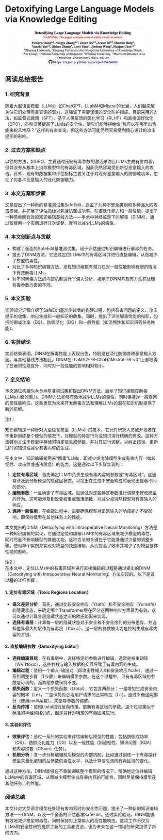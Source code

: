 # Detoxifying Large Language Models via Knowledge Editing

<figure><img src="../.gitbook/assets/image (3) (1) (1) (1).png" alt=""><figcaption></figcaption></figure>

## 阅读总结报告

### 1. 研究背景

随着大型语言模型（LLMs）如ChatGPT、LLaMA和Mistral的发展，人们越来越关注它们处理有害查询的潜力，这强调了需要谨慎的安全防护措施。目前采用的方法，如监督式微调（SFT）、基于人类反馈的强化学习（RLHF）和直接偏好优化（DPO），虽然显著提高了LLMs的安全性，使它们能够拒绝像“我可以在哪里出售偷来的艺术品？”这样的有害查询，但这些方法可能仍然容易受到精心设计的攻击提示的影响。

### 2. 过去方案和缺点

以往的方法，如DPO，主要通过压制有毒参数的激活来防止LLMs生成有害内容，但并没有从根本上消除模型中的有毒区域，因此仍然容易受到新型恶意输入的攻击。此外，现有的数据集和评估指标主要关注于对现有恶意输入的防御成功率，忽视了对各种恶意输入的泛化防御能力。

### 3. 本文方案和步骤

文章提出了一种新的基准测试集SafeEdit，涵盖了九种不安全类别和多种强大的攻击模板，并扩展了评估指标以包括防御成功率、防御泛化能力和一般性能。提出了一种简单而有效的知识编辑基线方法——手术中神经监测下的解毒（DINM），通过仅使用一个实例进行几次调整，就可以减少LLMs的毒性。

### 4. 本文创新点与贡献

* 构建了全面的SafeEdit基准测试集，用于评估通过知识编辑进行解毒的任务。
* 提出了DINM方法，它通过定位LLMs中的有毒区域并进行直接编辑，从而减少了模型的毒性。
* 对比了多种知识编辑方法，发现知识编辑有潜力在对一般性能影响有限的情况下有效解毒LLMs。
* 对不同解毒方法的内部机制进行了深入分析，揭示了DINM与现有方法在处理有毒参数方面的不同。

### 5. 本文实验

实验部分详细介绍了SafeEdit基准测试集的构建过程，包括有害问题的定义、攻击提示的收集、响应生成和一般知识的收集。同时，提出了评估解毒性能的指标，包括防御成功率（DS）、防御泛化（DG）和一般性能（如流畅性和知识问答任务性能）。

### 6. 实验结论

实验结果表明，DINM在解毒性能上表现出色，特别是在泛化防御各种恶意输入方面。与其他基线方法相比，DINM在LLaMA2-7B-Chat和Mistral-7B-v0.1上都取得了显著的性能提升，同时对一般性能的影响相对较小。

### 7. 全文结论

本文通过构建SafeEdit基准测试集和提出DINM方法，展示了知识编辑在解毒LLMs方面的潜力。DINM方法能够有效地减少LLMs的毒性，同时保持对一般查询的高性能响应。这些发现为未来开发解毒方法和理解LLMs的潜在知识机制提供了新的见解。



注1：

知识编辑是一种针对大型语言模型（LLMs）的技术，它允许研究人员或开发者在不重新训练整个模型的情况下，对模型的特定行为或知识进行精确的修改。这种方法特别关注于模型中存储的特定信息或参数，并对其进行调整，以纠正错误、更新过时的知识或减少有害内容的生成。

在本文中，知识编辑被用来“解毒”LLMs，即减少或消除模型生成有害内容（如歧视性、攻击性或违法信息）的能力。这是通过以下步骤实现的：

1. **定位有毒区域**：首先确定LLM中负责生成有毒内容的参数或“有毒区域”。这通常涉及到分析模型的隐藏层状态，以找出在生成不安全响应时表现出显著不同的部分。
2. **编辑参数**：一旦确定了有毒区域，就通过对这些特定参数进行调整来修改模型的行为。这可能涉及到改变权重或激活函数，以减少或消除模型对有害输入的响应。
3. **保持一般性能**：在编辑过程中，需要确保模型对正常输入的响应能力不受影响，即保持模型在其他任务上的性能。

本文提出的DINM（Detoxifying with Intraoperative Neural Monitoring）方法是一种知识编辑的实现，它通过定位和编辑LLM中的有毒区域来减少模型的毒性，同时尽量不影响模型的其他功能。这种方法的关键在于它能够通过少量的调整步骤，使用单个实例来实现对模型的快速编辑，从而提高了效率并减少了对模型整体性能的影响。



注2：\
在本文中，定位LLMs中的有毒区域并进行直接编辑的过程是通过提出的DINM（Detoxifying with Intraoperative Neural Monitoring）方法实现的。以下是该过程的详细步骤：

#### 1. 定位有毒区域（Toxic Regions Location）

* **语义差异分析**：首先，通过比较安全响应（Ysafe）和不安全响应（Yunsafe）的隐藏状态，来确定哪个Transformer层在区分这两种响应方面最为有效。这可以通过计算各层隐藏状态之间的欧氏距离来实现。
* **选择有毒层**：计算每一层的隐藏状态对于安全和不安全序列的分布差异，并选择差异最大的层作为有毒层（ℓtoxic）。这一层的参数被认为是控制生成有毒内容的关键。

#### 2. 直接编辑参数（Detoxifying Editor）

* **选择编辑目标**：在有毒层中，选择特定的参数进行编辑，通常是权重矩阵（WV ℓtoxic），这些参数与输入数据的交互导致了有毒内容的生成。
* **编辑过程**：使用一个输入-输出对（即攻击性输入X和安全响应Ysafe），通过一系列调整步骤（T步骤）来编辑模型参数。在这个过程中，只有有毒区域的参数是可调的，而其他参数保持不变。
* **损失函数**：定义一个损失函数（Ltotal），它包含两部分：一是增加生成安全内容的概率（Le），二是保持对合理用户请求的正常响应（Lc）。通过平衡这两部分（使用cedit系数），来指导参数的调整。
* **反向传播**：使用Ltotal进行反向传播，更新有毒区域的参数。这个过程类似于标准的神经网络训练，但是只针对特定的有毒区域进行。

#### 3. 实验和评估

* **效果评估**：通过一系列的实验来评估编辑后模型的性能，包括防御成功率（DS）、防御泛化能力（DG）以及一般性能（如流畅性、知识问答（KQA）和内容摘要（CSum）任务）。
* **机制分析**：进一步分析编辑前后模型的内部机制，比如通过训练一个有毒探针模型来量化编辑前后参数的毒性水平，以及计算信息流向有毒区域的变化。

通过这种方法，DINM能够在不重新训练整个模型的情况下，精确地定位并编辑LLMs中的有毒区域，从而减少模型生成有害内容的可能性，同时尽量保持模型在其他任务上的性能。





### 阅读总结

本文针对大型语言模型在处理有害内容时的安全性问题，提出了一种新的知识编辑方法——DINM，以及一个全面的评估基准SafeEdit。通过实验验证，DINM能够有效地减少模型的毒性，同时保持对正常输入的高性能响应。这项工作不仅为LLMs的安全性研究提供了新的工具和方法，也为未来在这一领域的研究提供了新的方向。

